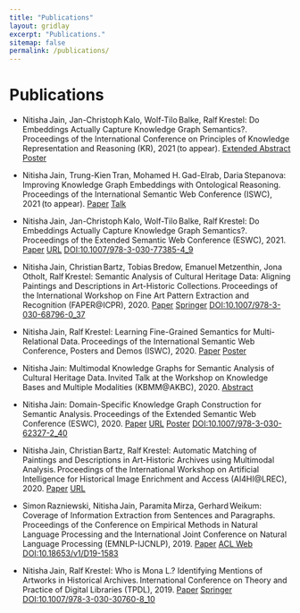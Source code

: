 ```yaml
---
title: "Publications"
layout: gridlay
excerpt: "Publications."
sitemap: false
permalink: /publications/
---
```



# Publications

* Nitisha Jain, Jan-Christoph Kalo, Wolf-Tilo Balke, Ralf Krestel: Do Embeddings Actually Capture Knowledge Graph Semantics?. Proceedings of the International Conference on Principles of Knowledge Representation and Reasoning (KR), 2021 (to appear). [Extended Abstract]() [Poster]()

* Nitisha Jain, Trung-Kien Tran, Mohamed H. Gad-Elrab, Daria Stepanova: Improving Knowledge Graph Embeddings with Ontological Reasoning. Proceedings of the International Semantic Web Conference (ISWC), 2021 (to appear). [Paper]() [Talk]()

* Nitisha Jain, Jan-Christoph Kalo, Wolf-Tilo Balke, Ralf Krestel: Do Embeddings Actually Capture Knowledge Graph Semantics?. Proceedings of the Extended Semantic Web Conference (ESWC), 2021. [Paper]() [URL]() [DOI:10.1007/978-3-030-77385-4_9]()

* Nitisha Jain, Christian Bartz, Tobias Bredow, Emanuel Metzenthin, Jona Otholt, Ralf Krestel: Semantic Analysis of Cultural Heritage Data: Aligning Paintings and Descriptions in Art-Historic Collections. Proceedings of the International Workshop on Fine Art Pattern Extraction and Recognition (FAPER@ICPR), 2020. [Paper]() [Springer]() [DOI:10.1007/978-3-030-68796-0_37]()

* Nitisha Jain, Ralf Krestel: Learning Fine-Grained Semantics for Multi-Relational Data. Proceedings of the International Semantic Web Conference, Posters and Demos (ISWC), 2020. [Paper]() [Poster]()

* Nitisha Jain: Multimodal Knowledge Graphs for Semantic Analysis of Cultural Heritage Data. Invited Talk at the Workshop on Knowledge Bases and Multiple Modalities (KBMM@AKBC), 2020. [Abstract]()

* Nitisha Jain: Domain-Specific Knowledge Graph Construction for Semantic Analysis. Proceedings of the Extended Semantic Web Conference (ESWC), 2020. [Paper]() [URL]() [Poster]() [DOI:10.1007/978-3-030-62327-2_40]()

* Nitisha Jain, Christian Bartz, Ralf Krestel: Automatic Matching of Paintings and Descriptions in Art-Historic Archives using Multimodal Analysis. Proceedings of the International Workshop on Artificial Intelligence for Historical Image Enrichment and Access (AI4HI@LREC), 2020. [Paper]() [URL]()

* Simon Razniewski, Nitisha Jain, Paramita Mirza, Gerhard Weikum: Coverage of Information Extraction from Sentences and Paragraphs. Proceedings of the Conference on Empirical Methods in Natural Language Processing and the International Joint Conference on Natural Language Processing (EMNLP-IJCNLP), 2019. [Paper]() [ACL Web]() [DOI:10.18653/v1/D19-1583]()
 
* Nitisha Jain, Ralf Krestel: Who is Mona L.? Identifying Mentions of Artworks in Historical Archives. International Conference on Theory and Practice of Digital Libraries (TPDL), 2019. [Paper]() [Springer]() [DOI:10.1007/978-3-030-30760-8_10]()
